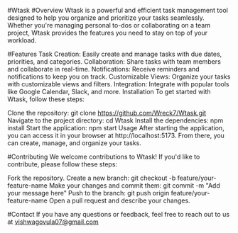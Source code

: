 #Wtask
#Overview
Wtask is a powerful and efficient task management tool designed to help you organize and prioritize your tasks seamlessly. Whether you're managing personal to-dos or collaborating on a team project, Wtask provides the features you need to stay on top of your workload.

#Features
Task Creation: Easily create and manage tasks with due dates, priorities, and categories.
Collaboration: Share tasks with team members and collaborate in real-time.
Notifications: Receive reminders and notifications to keep you on track.
Customizable Views: Organize your tasks with customizable views and filters.
Integration: Integrate with popular tools like Google Calendar, Slack, and more.
Installation
To get started with Wtask, follow these steps:

Clone the repository:
git clone https://github.com/Wreck7/Wtask.git
Navigate to the project directory:
cd Wtask
Install the dependencies:
npm install
Start the application:
npm start
Usage
After starting the application, you can access it in your browser at http://localhost:5173. From there, you can create, manage, and organize your tasks.

#Contributing
We welcome contributions to Wtask! If you'd like to contribute, please follow these steps:

Fork the repository.
Create a new branch:
git checkout -b feature/your-feature-name
Make your changes and commit them:
git commit -m "Add your message here"
Push to the branch:
git push origin feature/your-feature-name
Open a pull request and describe your changes.

#Contact
If you have any questions or feedback, feel free to reach out to us at vishwagovula07@gmail.com
